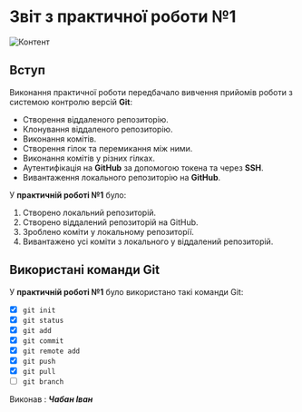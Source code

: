 # Звіт з практичної роботи №1

![Контент](https://media.ztu.edu.ua/wp-content/uploads/2020/02/Group-6-1-1536x465.png)

## Вступ

Виконання практичної роботи передбачало вивчення прийомів роботи з системою контролю версій **Git**:

- Створення віддаленого репозиторію.
- Клонування віддаленого репозиторію.
- Виконання комітів.
- Створення гілок та перемикання між ними.
- Виконання комітів у різних гілках.
- Аутентифікація на **GitHub** за допомогою токена та через **SSH**.
- Вивантаження локального репозиторію на **GitHub**.

У **практичній роботі №1** було:

 1. Створено локальний репозиторій.
 2. Створено віддалений репозиторій на GitHub.
 3. Зроблено коміти у локальному репозиторії.
 4. Вивантажено усі коміти з локального у віддалений репозиторій.

## Використані команди Git

У **практичній роботі №1** було використано такі команди Git:

- [x] `git init`
- [x] `git status`
- [x] `git add`
- [x] `git commit`
- [x] `git remote add`
- [x] `git push`
- [x] `git pull`
- [ ] `git branch`

Виконав : ***Чабан Іван***
